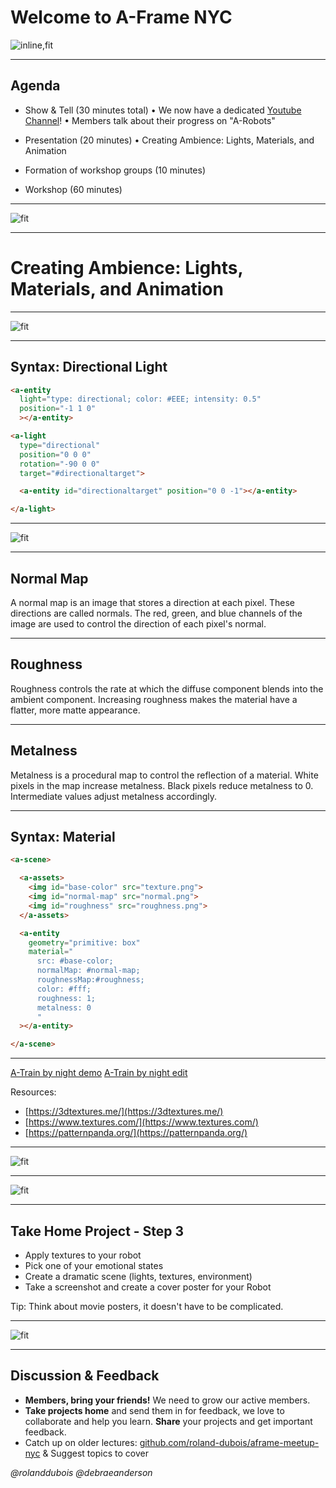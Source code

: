 # Welcome to A-Frame NYC
![inline,fit](images/aframeNYCmeetup169_110.jpg)

---

## Agenda

* Show & Tell (30 minutes total)
  • We now have a dedicated [Youtube Channel](https://www.youtube.com/channel/UCSrz093Rp4T8pWoj9TdYwTQ)!
  • Members talk about their progress on "A-Robots"

* Presentation (20 minutes)
  • Creating Ambience: Lights, Materials, and Animation

* Formation of workshop groups (10 minutes)

* Workshop (60 minutes)



---

![fit](images/A-Robots-status2.jpg)

---

# Creating Ambience: Lights, Materials, and Animation

---

![fit](images/light.jpg)

---

## Syntax: Directional Light

```html
<a-entity 
  light="type: directional; color: #EEE; intensity: 0.5" 
  position="-1 1 0"
  ></a-entity>

<a-light 
  type="directional" 
  position="0 0 0" 
  rotation="-90 0 0" 
  target="#directionaltarget">

  <a-entity id="directionaltarget" position="0 0 -1"></a-entity>

</a-light>

```
---


![fit](images/material.jpg)

---

## Normal Map

A normal map is an image that stores a direction at each pixel. These directions are called normals. The red, green, and blue channels of the image are used to control the direction of each pixel's normal.

---

## Roughness

Roughness controls the rate at which the diffuse component blends into the ambient component.
Increasing roughness makes the material have a flatter, more matte appearance.

---

## Metalness

Metalness is a procedural map to control the reflection of a material.
White pixels in the map increase metalness. Black pixels reduce metalness to 0. Intermediate values adjust metalness accordingly.

---

## Syntax: Material

```html
<a-scene>

  <a-assets>
    <img id="base-color" src="texture.png">
    <img id="normal-map" src="normal.png">
    <img id="roughness" src="roughness.png">
  </a-assets>

  <a-entity 
    geometry="primitive: box" 
    material="
      src: #base-color; 
      normalMap: #normal-map; 
      roughnessMap:#roughness;
      color: #fff; 
      roughness: 1; 
      metalness: 0
      "
  ></a-entity>

</a-scene>


```

---

[A-Train by night demo](https://a-frame-nyc-110-demo.glitch.me/)
[A-Train by night edit](https://glitch.com/edit/#!/a-frame-nyc-110-demo)

Resources:

- [https://3dtextures.me/](https://3dtextures.me/)
- [https://www.textures.com/](https://www.textures.com/)
- [https://patternpanda.org/](https://patternpanda.org/)

---

![fit](images/materialdemo.jpg)

---

![fit](images/materialworkshop.jpg)

---

## Take Home Project - Step 3

* Apply textures to your robot 
* Pick one of your emotional states
* Create a dramatic scene (lights, textures, environment)
* Take a screenshot and create a cover poster for your Robot

Tip: Think about movie posters, it doesn't have to be complicated.

---

![fit](images/ambientrobot.jpg)

---

## Discussion & Feedback

* **Members, bring your friends!** We need to grow our active members.
* **Take projects home** and send them in for feedback, we love to collaborate and help you learn. **Share** your projects and get important feedback.
* Catch up on older lectures: [github.com/roland-dubois/aframe-meetup-nyc](https://roland-dubois.github.io/aframe-meetup-nyc/) & Suggest topics to cover

*@rolanddubois* *@debraeanderson*
